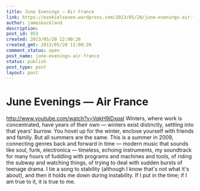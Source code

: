 ```yaml
---
title: June Evenings — Air France
link: https://ezekielseven.wordpress.com/2013/05/20/june-evenings-air-france/
author: jamesbuckland
description: 
post_id: 953
created: 2013/05/20 12:00:26
created_gmt: 2013/05/20 12:00:26
comment_status: open
post_name: june-evenings-air-france
status: publish
post_type: post
layout: post
---
```


# June Evenings — Air France

http://www.youtube.com/watch?v=VqkH9iDxqaI Winters, where work is concentrated, have years of their own — winters exist distinctly, settling into that years' burrow. You hovel up for the winter, enclose yourself with friends and family. But all summers are the same. This is a summer in 2009, connecting genres back and forward in time — modern music that sounds like soul, funk, electronica — timeless, echoing instruments, my soundtrack for many hours of fuddling with programs and machines and tools, of riding the subway and watching things, of trying to deal with sudden bursts of teenage drama. I tie a song to stability (although I know that's not what it's about), and then it holds me down during instability. If I put in the time; if I am true to it, it is true to me.